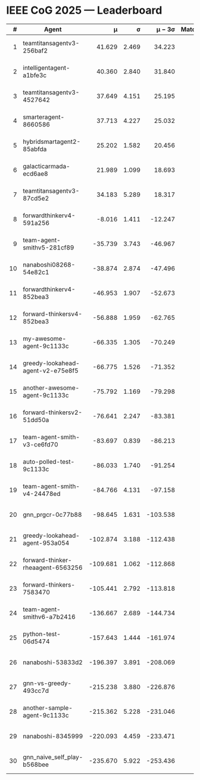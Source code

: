 # IEEE CoG 2025 — Leaderboard

| # | Agent | μ | σ | μ − 3σ | Matches | Updated |
|---:|---|---:|---:|---:|---:|---|
| 1 | teamtitansagentv3-256baf2 | 41.629 | 2.469 | 34.223 | 420 | 2025-08-26 21:34 |
| 2 | intelligentagent-a1bfe3c | 40.360 | 2.840 | 31.840 | 401 | 2025-08-26 21:34 |
| 3 | teamtitansagentv3-4527642 | 37.649 | 4.151 | 25.195 | 320 | 2025-08-26 21:34 |
| 4 | smarteragent-8660586 | 37.713 | 4.227 | 25.032 | 353 | 2025-08-26 21:34 |
| 5 | hybridsmartagent2-85abfda | 25.202 | 1.582 | 20.456 | 259 | 2025-08-26 21:34 |
| 6 | galacticarmada-ecd6ae8 | 21.989 | 1.099 | 18.693 | 420 | 2025-08-26 21:34 |
| 7 | teamtitansagentv3-87cd5e2 | 34.183 | 5.289 | 18.317 | 280 | 2025-08-26 21:34 |
| 8 | forwardthinkerv4-591a256 | -8.016 | 1.411 | -12.247 | 414 | 2025-08-26 21:34 |
| 9 | team-agent-smithv5-281cf89 | -35.739 | 3.743 | -46.967 | 460 | 2025-08-26 21:34 |
| 10 | nanaboshi08268-54e82c1 | -38.874 | 2.874 | -47.496 | 340 | 2025-08-26 21:34 |
| 11 | forwardthinkerv4-852bea3 | -46.953 | 1.907 | -52.673 | 429 | 2025-08-26 21:34 |
| 12 | forward-thinkersv4-852bea3 | -56.888 | 1.959 | -62.765 | 434 | 2025-08-26 21:34 |
| 13 | my-awesome-agent-9c1133c | -66.335 | 1.305 | -70.249 | 480 | 2025-08-26 21:34 |
| 14 | greedy-lookahead-agent-v2-e75e8f5 | -66.775 | 1.526 | -71.352 | 360 | 2025-08-26 21:34 |
| 15 | another-awesome-agent-9c1133c | -75.792 | 1.169 | -79.298 | 420 | 2025-08-26 21:34 |
| 16 | forward-thinkersv2-51dd50a | -76.641 | 2.247 | -83.381 | 356 | 2025-08-26 21:34 |
| 17 | team-agent-smith-v3-ce6fd70 | -83.697 | 0.839 | -86.213 | 460 | 2025-08-26 21:34 |
| 18 | auto-polled-test-9c1133c | -86.033 | 1.740 | -91.254 | 300 | 2025-08-26 21:34 |
| 19 | team-agent-smith-v4-24478ed | -84.766 | 4.131 | -97.158 | 240 | 2025-08-26 21:34 |
| 20 | gnn_prgcr-0c77b88 | -98.645 | 1.631 | -103.538 | 360 | 2025-08-26 21:34 |
| 21 | greedy-lookahead-agent-953a054 | -102.874 | 3.188 | -112.438 | 380 | 2025-08-26 21:34 |
| 22 | forward-thinker-rheaagent-6563256 | -109.681 | 1.062 | -112.868 | 616 | 2025-08-26 21:34 |
| 23 | forward-thinkers-7583470 | -105.441 | 2.792 | -113.818 | 460 | 2025-08-26 21:34 |
| 24 | team-agent-smithv6-a7b2416 | -136.667 | 2.689 | -144.734 | 460 | 2025-08-26 21:34 |
| 25 | python-test-06d5474 | -157.643 | 1.444 | -161.974 | 360 | 2025-08-26 21:34 |
| 26 | nanaboshi-53833d2 | -196.397 | 3.891 | -208.069 | 440 | 2025-08-26 21:34 |
| 27 | gnn-vs-greedy-493cc7d | -215.238 | 3.880 | -226.876 | 360 | 2025-08-26 21:34 |
| 28 | another-sample-agent-9c1133c | -215.362 | 5.228 | -231.046 | 640 | 2025-08-26 21:34 |
| 29 | nanaboshi-8345999 | -220.093 | 4.459 | -233.471 | 540 | 2025-08-26 21:34 |
| 30 | gnn_naive_self_play-b568bee | -235.670 | 5.922 | -253.436 | 400 | 2025-08-26 21:34 |
